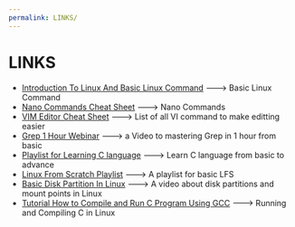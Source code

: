```yaml
---
permalink: LINKS/
---
```

# LINKS

* [Introduction To Linux And Basic Linux Command](https://www.youtube.com/results?search_query=linux+debian+for+beginners) ---> Basic Linux Command
* [Nano Commands Cheat Sheet](https://www.thegeekdiary.com/basic-nano-commands-cheat-sheet/) ---> Nano Commands
* [VIM Editor Cheat Sheet](https://vim.rtorr.com/) ---> List of all VI command to make editting easier
* [Grep 1 Hour Webinar](https://www.youtube.com/watch?v=DEgErzyUR2Q) ---> a Video to mastering Grep in 1 hour from basic
* [Playlist for Learning C language](https://www.youtube.com/watch?v=KnvbUiSxvbM&list=PL98qAXLA6aftD9ZlnjpLhdQAOFI8xIB6e) ---> Learn C language from basic to advance
* [Linux From Scratch Playlist](https://www.youtube.com/watch?v=9TYr1mCzMcg&list=PLyc5xVO2uDsAlIkKBIGauDQ6LejoQovyL) ---> A playlist for basic LFS
* [Basic Disk Partition In Linux](https://www.youtube.com/watch?v=9i_oZkgd4c8) ---> A video about disk partitions and mount points in Linux
* [Tutorial How to Compile and Run C Program Using GCC](https://www.youtube.com/watch?v=oLjN6jAg-sY) ---> Running and Compiling C in Linux
